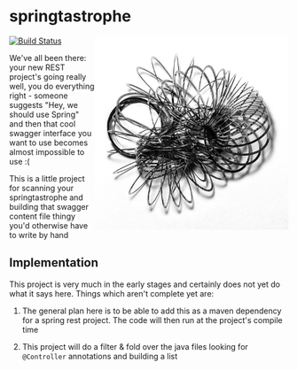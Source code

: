 # springtastrophe

<img src="./pics/tangled.jpg" align=right width="350">

[![Build Status](https://travis-ci.org/hamishdickson/springtastrophe.svg?branch=master)](https://travis-ci.org/hamishdickson/springtastrophe)

We've all been there: your new REST project's going really well, you do everything right - someone suggests "Hey, we should use Spring" and then that cool swagger interface you want to use becomes almost impossible to use :(

This is a little project for scanning your springtastrophe and building that swagger content file thingy you'd otherwise have to write by hand

## Implementation

This project is very much in the early stages and certainly does not yet do what it says here. Things which aren't complete yet are:

1. The general plan here is to be able to add this as a maven dependency for a spring rest project. The code will then run at the project's compile time

2. This project will do a filter & fold over the java files looking for `@Controller` annotations and building a list 